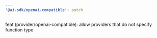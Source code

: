 ```yaml
---
'@ai-sdk/openai-compatible': patch
---
```


feat (provider/openai-compatible): allow providers that do not specify function type
